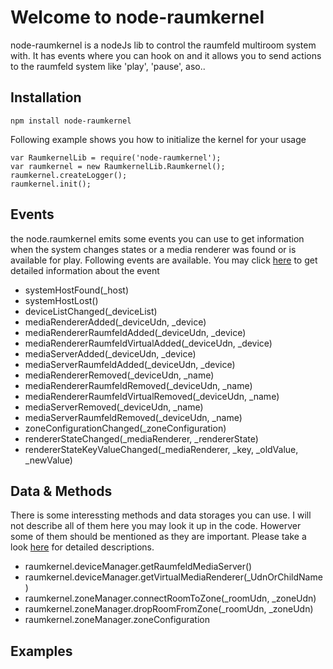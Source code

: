 Welcome to node-raumkernel
===================

node-raumkernel is a nodeJs lib to control the raumfeld multiroom system with.
It has events where you can hook on and it allows you to send actions to the raumfeld system like 'play', 'pause', aso..


Installation
-------------
```
npm install node-raumkernel
```

Following example shows you how to initialize the kernel  for your usage
```
var RaumkernelLib = require('node-raumkernel');
var raumkernel = new RaumkernelLib.Raumkernel();
raumkernel.createLogger();
raumkernel.init();
```

Events
-------------
the node.raumkernel emits some events you can use to get information when the system changes states or a media renderer was found or is available for play. 
Following events are available. You may click [here](https://github.com/ChriD/node-raumkernel/wiki/Events) to get detailed information about the event

 - systemHostFound(_host)
 - systemHostLost()
 - deviceListChanged(_deviceList)
 - mediaRendererAdded(_deviceUdn, _device)
 - mediaRendererRaumfeldAdded(_deviceUdn, _device)
 - mediaRendererRaumfeldVirtualAdded(_deviceUdn, _device)
 - mediaServerAdded(_deviceUdn, _device)
 - mediaServerRaumfeldAdded(_deviceUdn, _device)
 - mediaRendererRemoved(_deviceUdn, _name)
 - mediaRendererRaumfeldRemoved(_deviceUdn, _name)
 - mediaRendererRaumfeldVirtualRemoved(_deviceUdn, _name)
 - mediaServerRemoved(_deviceUdn, _name)
 - mediaServerRaumfeldRemoved(_deviceUdn, _name)
 - zoneConfigurationChanged(_zoneConfiguration)
 - rendererStateChanged(_mediaRenderer, _rendererState)
 - rendererStateKeyValueChanged(_mediaRenderer, _key, _oldValue, _newValue) 


Data & Methods
-------------
There is some interessting methods and data storages you can use. I will not describe all of them here you may look it up in the code. Howerver some of them should be mentioned as they are important. Please take a look  [here](https://github.com/ChriD/node-raumkernel/wiki/Data-&-Methods) for detailed descriptions.

- raumkernel.deviceManager.getRaumfeldMediaServer()
- raumkernel.deviceManager.getVirtualMediaRenderer(_UdnOrChildName)
- raumkernel.zoneManager.connectRoomToZone(_roomUdn, _zoneUdn)
- raumkernel.zoneManager.dropRoomFromZone(_roomUdn, _zoneUdn)
- raumkernel.zoneManager.zoneConfiguration


Examples
-------------

